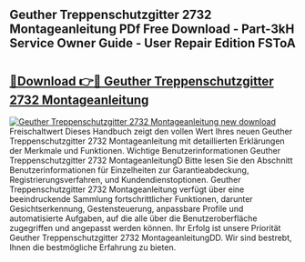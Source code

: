 ## Geuther Treppenschutzgitter 2732 Montageanleitung PDf Free Download - Part-3kH Service Owner Guide - User Repair Edition FSToA

# <h2><a href="http://df7a4t.blite.top/?on=Geuther+Treppenschutzgitter+2732+Montageanleitung">🔗Download 👉🔴 Geuther Treppenschutzgitter 2732 Montageanleitung</a></h2>

[![Geuther Treppenschutzgitter 2732 Montageanleitung new download](https://i.imgur.com/lujVjoI.png)](http://df7a4t.blite.top/?on=Geuther+Treppenschutzgitter+2732+Montageanleitung)
Freischaltwert Dieses Handbuch zeigt den vollen Wert Ihres neuen Geuther Treppenschutzgitter 2732 Montageanleitung mit detaillierten Erklärungen der Merkmale und Funktionen. Wichtige Benutzerinformationen Geuther Treppenschutzgitter 2732 MontageanleitungD Bitte lesen Sie den Abschnitt Benutzerinformationen für Einzelheiten zur Garantieabdeckung, Registrierungsverfahren, und Kundendienstoptionen. Geuther Treppenschutzgitter 2732 Montageanleitung verfügt über eine beeindruckende Sammlung fortschrittlicher Funktionen, darunter Gesichtserkennung, Gestensteuerung, anpassbare Profile und automatisierte Aufgaben, auf die alle über die Benutzeroberfläche zugegriffen und angepasst werden können. Ihr Erfolg ist unsere Priorität Geuther Treppenschutzgitter 2732 MontageanleitungDD. Wir sind bestrebt, Ihnen die bestmögliche Erfahrung zu bieten.
